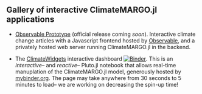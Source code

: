 ## Gallery of interactive ClimateMARGO.jl applications

- [Observable Prototype](https://observablehq.com/@margo/visualizations) (official release coming *soon*). Interactive climate change articles with a Javascript frontend hosted by [Observable](https://observablehq.com/), and a privately hosted web server running ClimateMARGO.jl in the backend.

- The [ClimateWidgets](https://github.com/ClimateMARGO/ClimateWidgets) interactive dashboard [![Binder](https://mybinder.org/badge_logo.svg)](https://mybinder.org/v2/gh/ClimateMARGO/ClimateWidgets/master?urlpath=pluto/open?path=MARGO_optimization_dashboard.jl). This is an *interactive*– and *reactive*– Pluto.jl notebook that allows real-time manuplation of the ClimateMARGO.jl model, generously hosted by [mybinder.org](https://mybinder.org/). The page may take anywhere from 30 seconds to 5 minutes to load– we are working on decreasing the spin-up time! 
